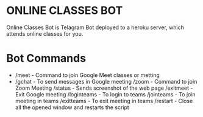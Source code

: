# ONLINE CLASSES BOT
Online Classes Bot is Telagram Bot deployed to a heroku server, which attends online classes for you.

# Bot Commands
- /meet - Command to join Google Meet classes or metting
- /gchat - To send messages in Google meeting
/zoom - Command to join Zoom Meeting
/status - Sends screenshot of the web page
/exitmeet - Exit Google meeting
/loginteams - To login to teams
/jointeams - To join meeting in teams
/exitteams - To exit meeting in teams
/restart - Close all the opened window and restarts the script
